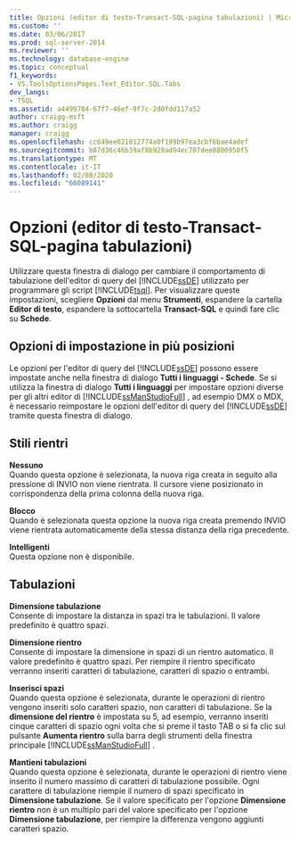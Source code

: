 ```yaml
---
title: Opzioni (editor di testo-Transact-SQL-pagina tabulazioni) | Microsoft Docs
ms.custom: ''
ms.date: 03/06/2017
ms.prod: sql-server-2014
ms.reviewer: ''
ms.technology: database-engine
ms.topic: conceptual
f1_keywords:
- VS.ToolsOptionsPages.Text_Editor.SQL.Tabs
dev_langs:
- TSQL
ms.assetid: a4499784-67f7-46ef-9f7c-2d0fdd117a52
author: craigg-msft
ms.author: craigg
manager: craigg
ms.openlocfilehash: cc649ee021012774a0f199b97ea3cbf6bae4adef
ms.sourcegitcommit: b87d36c46b39af8b929ad94ec707dee8800950f5
ms.translationtype: MT
ms.contentlocale: it-IT
ms.lasthandoff: 02/08/2020
ms.locfileid: "66089141"
---
```

# <a name="options-text-editor---transact-sql---tabs-page"></a>Opzioni (editor di testo-Transact-SQL-pagina tabulazioni)
  Utilizzare questa finestra di dialogo per cambiare il comportamento di tabulazione dell'editor di query del [!INCLUDE[ssDE](../includes/ssde-md.md)] utilizzato per programmare gli script [!INCLUDE[tsql](../includes/tsql-md.md)]. Per visualizzare queste impostazioni, scegliere **Opzioni** dal menu **Strumenti**, espandere la cartella **Editor di testo**, espandere la sottocartella **Transact-SQL** e quindi fare clic su **Schede**.  
  
## <a name="setting-options-in-multiple-locations"></a>Opzioni di impostazione in più posizioni  
 Le opzioni per l'editor di query del [!INCLUDE[ssDE](../includes/ssde-md.md)] possono essere impostate anche nella finestra di dialogo **Tutti i linguaggi - Schede**. Se si utilizza la finestra di dialogo **Tutti i linguaggi** per impostare opzioni diverse per gli altri editor di [!INCLUDE[ssManStudioFull](../includes/ssmanstudiofull-md.md)] , ad esempio DMX o MDX, è necessario reimpostare le opzioni dell'editor di query del [!INCLUDE[ssDE](../includes/ssde-md.md)] tramite questa finestra di dialogo.  
  
## <a name="indenting"></a>Stili rientri  
 **Nessuno**  
 Quando questa opzione è selezionata, la nuova riga creata in seguito alla pressione di INVIO non viene rientrata. Il cursore viene posizionato in corrispondenza della prima colonna della nuova riga.  
  
 **Blocco**  
 Quando è selezionata questa opzione la nuova riga creata premendo INVIO viene rientrata automaticamente della stessa distanza della riga precedente.  
  
 **Intelligenti**  
 Questa opzione non è disponibile.  
  
## <a name="tabs"></a>Tabulazioni  
 **Dimensione tabulazione**  
 Consente di impostare la distanza in spazi tra le tabulazioni. Il valore predefinito è quattro spazi.  
  
 **Dimensione rientro**  
 Consente di impostare la dimensione in spazi di un rientro automatico. Il valore predefinito è quattro spazi. Per riempire il rientro specificato verranno inseriti caratteri di tabulazione, caratteri di spazio o entrambi.  
  
 **Inserisci spazi**  
 Quando questa opzione è selezionata, durante le operazioni di rientro vengono inseriti solo caratteri spazio, non caratteri di tabulazione. Se la **dimensione del rientro** è impostata su 5, ad esempio, verranno inseriti cinque caratteri di spazio ogni volta che si preme il tasto TAB o si fa clic sul pulsante **Aumenta rientro** sulla barra degli strumenti della finestra principale [!INCLUDE[ssManStudioFull](../includes/ssmanstudiofull-md.md)] .  
  
 **Mantieni tabulazioni**  
 Quando questa opzione è selezionata, durante le operazioni di rientro viene inserito il numero massimo di caratteri di tabulazione possibile. Ogni carattere di tabulazione riempie il numero di spazi specificato in **Dimensione tabulazione**. Se il valore specificato per l'opzione **Dimensione rientro** non è un multiplo pari del valore specificato per l'opzione **Dimensione tabulazione**, per riempire la differenza vengono aggiunti caratteri spazio.  
  
  
